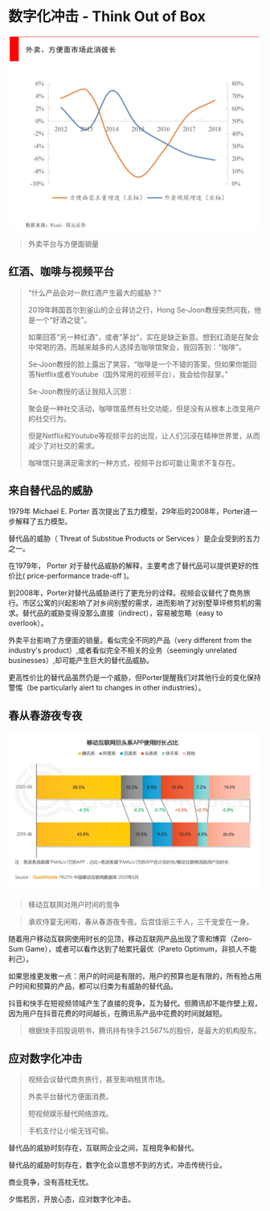 # 数字化冲击 - Think Out of Box

![noodle](./noodle/noodle.jpg)
> 外卖平台与方便面销量

## 红酒、咖啡与视频平台

> “什么产品会对一款红酒产生最大的威胁？”
> 
> 2019年韩国首尔到釜山的企业拜访之行，Hong Se-Joon教授突然问我，他是一个“好酒之徒”。
> 
> 如果回答“另一种红酒”，或者“茅台”，实在是缺乏新意。想到红酒是在聚会中常喝的酒，而越来越多的人选择去咖啡馆聚会，我回答到：“咖啡”。
> 
> Se-Joon教授的脸上露出了笑容，“咖啡是一个不错的答案，但如果你能回答Netflix或者Youtube（国外常用的视频平台），我会给你鼓掌。”
> 
> Se-Joon教授的话让我陷入沉思：
> 
> 聚会是一种社交活动，咖啡馆虽然有社交功能，但是没有从根本上改变用户的社交行为。
> 
> 但是Netflix和Youtube等视频平台的出现，让人们沉浸在精神世界里，从而减少了对社交的需求。
> 
> 咖啡馆只是满足需求的一种方式，视频平台却可能让需求不复存在。


## 来自替代品的威胁

1979年 Michael E. Porter 首次提出了五力模型，29年后的2008年，Porter进一步解释了五力模型。

替代品的威胁（ Threat of Substitue Products or Services ）是企业受到的五力之一。


在1979年， Porter 对于替代品威胁的解释，主要考虑了替代品可以提供更好的性价比( price-performance trade-off )。

到2008年，Porter对替代品威胁进行了更充分的诠释。视频会议替代了商务旅行。市区公寓的兴起影响了对乡间别墅的需求，进而影响了对别墅草坪修剪机的需求。替代品的威胁变得没那么直接（indirect），容易被忽略（easy to overlook）。


外卖平台影响了方便面的销量。看似完全不同的产品（very different from the industry's product）,或者看似完全不相关的业务（seemingly unrelated businesses）,却可能产生巨大的替代品威胁。


更高性价比的替代品虽然仍是一个威胁，但Porter提醒我们对其他行业的变化保持警惕（be particularly alert to changes in other industries）。



## 春从春游夜专夜

![noodle](./noodle/toutiao.png)
> 移动互联网对用户时间的竞争




> 承欢侍宴无闲暇，春从春游夜专夜。后宫佳丽三千人，三千宠爱在一身。




随着用户移动互联网使用时长的见顶，移动互联网产品出现了零和博弈（Zero-Sum Game），或者可以看作达到了帕累托最优（Pareto Optimum，非损人不能利己）。



如果思维更发散一点：用户的时间是有限的，用户的预算也是有限的，所有抢占用户时间和预算的产品，都可以归类为有威胁的替代品。


抖音和快手在短视频领域产生了直接的竞争，互为替代。但腾讯却不能作壁上观，因为用户在抖音花费的时间越长，在腾讯系产品中花费的时间就越短。

> 根据快手招股说明书，腾讯持有快手21.567%的股份，是最大的机构股东。


## 应对数字化冲击

> 视频会议替代商务旅行，甚至影响租赁市场。
>
> 外卖平台替代方便面消费。
> 
> 短视频娱乐替代网络游戏。
> 
> 手机支付让小偷无钱可偷。

替代品的威胁时刻存在，互联网企业之间，互相竞争和替代。

替代品的威胁时刻存在，数字化会以意想不到的方式，冲击传统行业。

商业竞争，没有高枕无忧。

夕惕若厉，开放心态，应对数字化冲击。






